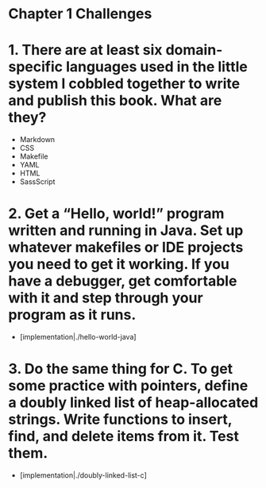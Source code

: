 Chapter 1 Challenges
====================

# 1. There are at least six domain-specific languages used in the little system I cobbled together to write and publish this book. What are they?

* Markdown
* CSS
* Makefile
* YAML
* HTML
* SassScript

# 2. Get a “Hello, world!” program written and running in Java. Set up whatever makefiles or IDE projects you need to get it working. If you have a debugger, get comfortable with it and step through your program as it runs.

* [implementation|./hello-world-java]

# 3. Do the same thing for C. To get some practice with pointers, define a doubly linked list of heap-allocated strings. Write functions to insert, find, and delete items from it. Test them.

* [implementation|./doubly-linked-list-c]
